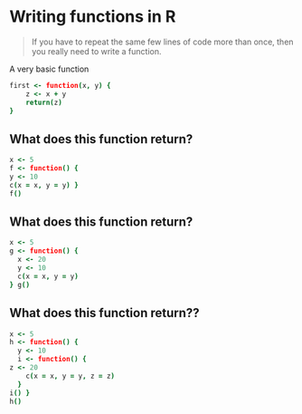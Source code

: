 
# Writing functions in R

> If you have to repeat the same few lines of code more than once, then you really need to write a function.

A very basic function

```coffee
first <- function(x, y) {
    z <- x + y
    return(z)
}
```

## What does this function return?

```coffee
x <- 5
f <- function() {
y <- 10
c(x = x, y = y) }
f()
```

## What does this function return?

```coffee
x <- 5
g <- function() {
  x <- 20
  y <- 10
  c(x = x, y = y)
} g()
```

## What does this function return??

```coffee
x <- 5
h <- function() {
  y <- 10
  i <- function() {
z <- 20
    c(x = x, y = y, z = z)
  }
i() }
h()
```
